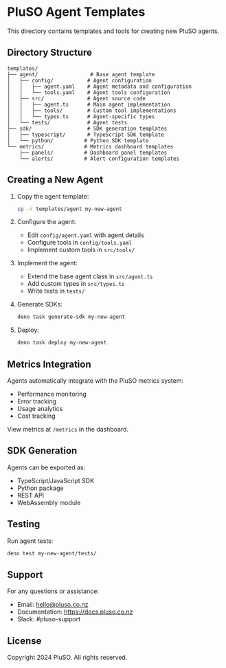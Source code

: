 # PluSO Agent Templates

This directory contains templates and tools for creating new PluSO agents.

## Directory Structure

```
templates/
├── agent/                 # Base agent template
│   ├── config/           # Agent configuration
│   │   ├── agent.yaml    # Agent metadata and configuration
│   │   └── tools.yaml    # Agent tools configuration
│   ├── src/              # Agent source code
│   │   ├── agent.ts      # Main agent implementation
│   │   ├── tools/        # Custom tool implementations
│   │   └── types.ts      # Agent-specific types
│   └── tests/            # Agent tests
├── sdk/                  # SDK generation templates
│   ├── typescript/       # TypeScript SDK template
│   └── python/          # Python SDK template
└── metrics/             # Metrics dashboard templates
    ├── panels/          # Dashboard panel templates
    └── alerts/          # Alert configuration templates

```

## Creating a New Agent

1. Copy the agent template:
   ```bash
   cp -r templates/agent my-new-agent
   ```

2. Configure the agent:
   - Edit `config/agent.yaml` with agent details
   - Configure tools in `config/tools.yaml`
   - Implement custom tools in `src/tools/`

3. Implement the agent:
   - Extend the base agent class in `src/agent.ts`
   - Add custom types in `src/types.ts`
   - Write tests in `tests/`

4. Generate SDKs:
   ```bash
   deno task generate-sdk my-new-agent
   ```

5. Deploy:
   ```bash
   deno task deploy my-new-agent
   ```

## Metrics Integration

Agents automatically integrate with the PluSO metrics system:
- Performance monitoring
- Error tracking
- Usage analytics
- Cost tracking

View metrics at `/metrics` in the dashboard.

## SDK Generation

Agents can be exported as:
- TypeScript/JavaScript SDK
- Python package
- REST API
- WebAssembly module

## Testing

Run agent tests:
```bash
deno test my-new-agent/tests/
```

## Support

For any questions or assistance:
- Email: hello@pluso.co.nz
- Documentation: https://docs.pluso.co.nz
- Slack: #pluso-support

## License

Copyright 2024 PluSO. All rights reserved.
